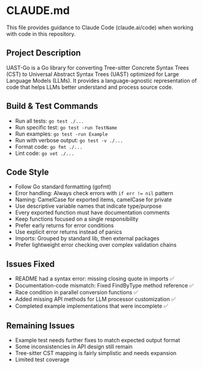 # CLAUDE.md

This file provides guidance to Claude Code (claude.ai/code) when working with code in this repository.

## Project Description
UAST-Go is a Go library for converting Tree-sitter Concrete Syntax Trees (CST) to Universal Abstract Syntax Trees (UAST) optimized for Large Language Models (LLMs). It provides a language-agnostic representation of code that helps LLMs better understand and process source code.

## Build & Test Commands
- Run all tests: `go test ./...` 
- Run specific test: `go test -run TestName`
- Run examples: `go test -run Example`
- Run with verbose output: `go test -v ./...`
- Format code: `go fmt ./...`
- Lint code: `go vet ./...`

## Code Style
- Follow Go standard formatting (gofmt)
- Error handling: Always check errors with `if err != nil` pattern  
- Naming: CamelCase for exported items, camelCase for private
- Use descriptive variable names that indicate type/purpose
- Every exported function must have documentation comments
- Keep functions focused on a single responsibility
- Prefer early returns for error conditions
- Use explicit error returns instead of panics
- Imports: Grouped by standard lib, then external packages
- Prefer lightweight error checking over complex validation chains

## Issues Fixed
- README had a syntax error: missing closing quote in imports ✅
- Documentation-code mismatch: Fixed FindByType method reference ✅
- Race condition in parallel conversion functions ✅
- Added missing API methods for LLM processor customization ✅
- Completed example implementations that were incomplete ✅

## Remaining Issues
- Example test needs further fixes to match expected output format
- Some inconsistencies in API design still remain
- Tree-sitter CST mapping is fairly simplistic and needs expansion
- Limited test coverage